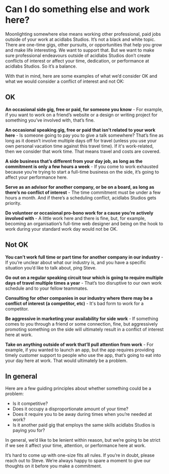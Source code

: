 # Can I do something else and work here?

Moonlighting somewhere else means working other professional, paid jobs outside of your work at acidlabs Studios. It’s not a black and white topic. There are one-time gigs, other pursuits, or opportunities that help you grow and make life interesting. We want to support that. But we want to make sure professional endeavours outside of acidlabs Studios don’t create conflicts of interest or affect your time, dedication, or performance at acidlabs Studios. So it’s a balance.

With that in mind, here are some examples of what we’d consider OK and what we would consider a conflict of interest and not OK:

## OK

__An occasional side gig, free or paid, for someone you know__ - For example, if you want to work on a friend’s website or a design or writing project for something you’ve involved with, that’s fine.

__An occasional speaking gig, free or paid that isn't related to your work here__ - Is someone going to pay you to give a talk somewhere? That’s fine as long as it doesn’t involve multiple days off for travel (unless you use your own personal vacation time against this travel time). If it's work-related, then we consider that work time. That means travel and costs are covered.

__A side business that’s different from your day job, as long as the commitment is only a few hours a week__ - If you come to work exhausted because you’re trying to start a full-time business on the side, it’s going to affect your performance here.

__Serve as an advisor for another company, or be on a board, as long as there’s no conflict of interest__ - The time commitment must be under a few hours a month. And if there’s a scheduling conflict, acidlabs Studios gets priority.

__Do volunteer or occasional pro-bono work for a cause you’re actively involved with__ - A little work here and there is fine, but, for example, becoming an organisation’s full-time web designer and being on the hook to work during your standard work day would not be OK.

## Not OK

__You can’t work full time or part time for another company in our industry__ - If you’re unclear about what our industry is, and you have a specific situation you’d like to talk about, ping Steve.

__Go out on a regular speaking circuit tour which is going to require multiple days of travel multiple times a year__ - That’s too disruptive to our own work schedule and to your fellow teammates.

__Consulting for other companies in our industry where there may be a conflict of interest (a competitor, etc)__ - It's bad form to work for a competitor.

__Be aggressive in marketing your availability for side work__ - If something comes to you through a friend or some connection, fine, but aggressively promoting something on the side will ultimately result in a conflict of interest here at work.

__Take on anything outside of work that’ll pull attention from work__ - For example, if you wanted to launch an app, but the app requires providing timely customer support to people who use the app, that’s going to eat into your day here at work. That would ultimately be a problem.

## In general

Here are a few guiding principles about whether something could be a problem:
* Is it competitive?
* Does it occupy a disproportionate amount of your time?
* Does it require you to be away during times when you’re needed at work?
* Is it another paid gig that employs the same skills acidlabs Studios is paying you for?

In general, we’d like to be lenient within reason, but we’re going to be strict if we see it affect your time, attention, or performance here at work.

It’s hard to come up with one-size fits all rules. If you’re in doubt, please reach out to Steve. We’re always happy to spare a moment to give our thoughts on it before you make a commitment.
